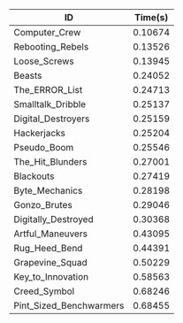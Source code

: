 |ID|Time(s)|
|-|-|
|Computer_Crew|0.10674|
|Rebooting_Rebels|0.13526|
|Loose_Screws|0.13945|
|Beasts|0.24052|
|The_ERROR_List|0.24713|
|Smalltalk_Dribble|0.25137|
|Digital_Destroyers|0.25159|
|Hackerjacks|0.25204|
|Pseudo_Boom|0.25546|
|The_Hit_Blunders|0.27001|
|Blackouts|0.27419|
|Byte_Mechanics|0.28198|
|Gonzo_Brutes|0.29046|
|Digitally_Destroyed|0.30368|
|Artful_Maneuvers|0.43095|
|Rug_Heed_Bend|0.44391|
|Grapevine_Squad|0.50229|
|Key_to_Innovation|0.58563|
|Creed_Symbol|0.68246|
|Pint_Sized_Benchwarmers|0.68455|
